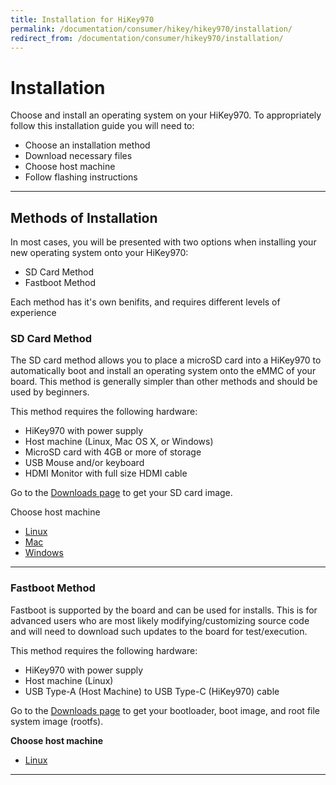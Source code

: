 ```yaml
---
title: Installation for HiKey970
permalink: /documentation/consumer/hikey/hikey970/installation/
redirect_from: /documentation/consumer/hikey970/installation/
---
```


# Installation

Choose and install an operating system on your HiKey970. To appropriately follow this installation guide you will need to:

- Choose an installation method
- Download necessary files
- Choose host machine
- Follow flashing instructions

***

## Methods of Installation

In most cases, you will be presented with two options when installing your new operating system onto your HiKey970:

- SD Card Method
- Fastboot Method

Each method has it's own benifits, and requires different levels of experience

### SD Card Method

The SD card method allows you to place a microSD card into a HiKey970 to automatically boot and install an operating system onto the eMMC of your board. This method is generally simpler than other methods and should be used by beginners.

This method requires the following hardware:

- HiKey970 with power supply
- Host machine (Linux, Mac OS X, or Windows)
- MicroSD card with 4GB or more of storage
- USB Mouse and/or keyboard
- HDMI Monitor with full size HDMI cable

Go to the [Downloads page](../downloads/) to get your SD card image.

Choose host machine

- [Linux](linux-sd.md)
- [Mac](mac-sd.md)
- [Windows](windows-sd.md)

***

### Fastboot Method

Fastboot is supported by the board and can be used for installs. This is for advanced users who are most likely modifying/customizing source code and will need to download such updates to the board for test/execution.

This method requires the following hardware:

- HiKey970 with power supply
- Host machine (Linux)
- USB Type-A (Host Machine) to USB Type-C (HiKey970) cable

Go to the [Downloads page](../downloads/) to get your bootloader, boot image, and root file system image (rootfs).

**Choose host machine**

- [Linux](linux-fastboot.md)

***
